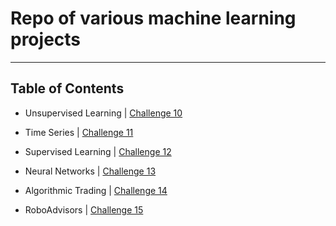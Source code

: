 
# Repo of various machine learning projects
- - - 
## Table of Contents

* Unsupervised Learning | [Challenge 10](https://github.com/patmbee/fintech_2/tree/main/module_10_challenge)

* Time Series | [Challenge 11](https://github.com/patmbee/fintech_2/tree/main/module_11_challenge)

* Supervised Learning | [Challenge 12](https://github.com/patmbee/fintech_2/tree/main/module_12_challenge)

* Neural Networks | [Challenge 13](https://github.com/patmbee/fintech_2/tree/main/module_13_challenge)

* Algorithmic Trading | [Challenge 14](https://github.com/patmbee/fintech_2/tree/main/module_14_challenge)

* RoboAdvisors | [Challenge 15](https://github.com/patmbee/fintech_2/tree/main/module_15_challenge_revised)



